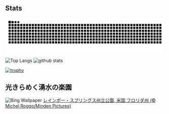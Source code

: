 ## Stats
<picture>
  <source media="(prefers-color-scheme: dark)" srcset="https://raw.githubusercontent.com/ba230t/ba230t/output/github-contribution-grid-snake-dark.svg">
  <source media="(prefers-color-scheme: light)" srcset="https://raw.githubusercontent.com/ba230t/ba230t/output/github-contribution-grid-snake.svg">
  <img alt="github contribution grid snake animation" src="https://raw.githubusercontent.com/ba230t/ba230t/output/github-contribution-grid-snake.svg">
</picture>

<p align="left">
  <img alt="Top Langs" height="150px" src="https://github-readme-stats.vercel.app/api/top-langs/?username=ba230t&layout=compact&theme=transparent" />
  <img alt="github stats" height="150px" src="https://github-readme-stats.vercel.app/api?username=ba230t&theme=transparent" />
</p>

[![trophy](https://github-profile-trophy.vercel.app/?username=ba230t&theme=transparent&column=7)](https://github.com/ryo-ma/github-profile-trophy)


<!-- Bing Wallpaper Start -->
## 光きらめく湧水の楽園
![Bing Wallpaper](https://www.bing.com/th?id=OHR.RainbowRiver_JA-JP7583183252_1920x1080.jpg&rf=LaDigue_1920x1080.jpg&pid=hp)
[レインボー・スプリングス州立公園, 米国 フロリダ州 (© Michel Roggo/Minden Pictures)](https://www.bing.com/search?q=%E3%83%AC%E3%82%A4%E3%83%B3%E3%83%9C%E3%83%BC%E3%83%BB%E3%82%B9%E3%83%97%E3%83%AA%E3%83%B3%E3%82%B0%E3%82%B9%E5%B7%9E%E7%AB%8B%E5%85%AC%E5%9C%92%2c+%E3%83%95%E3%83%AD%E3%83%AA%E3%83%80%E5%B7%9E&form=hpcapt&filters=HpDate%3a%2220250702_1500%22)
<!-- Bing Wallpaper End -->
